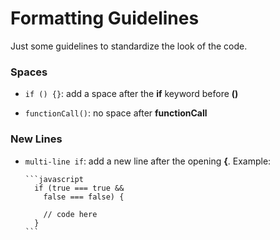 # Formatting Guidelines

Just some guidelines to standardize the look of the code.

### Spaces

* `if () {}`: add a space after the **if** keyword before **()**

* `functionCall()`: no space after **functionCall**

### New Lines

* `multi-line if`: add a new line after the opening **{**. Example:

      ```javascript
        if (true === true &&
          false === false) {

          // code here
        }
      ```
